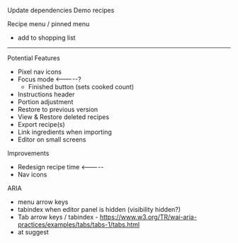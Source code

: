 Update dependencies
Demo recipes

Recipe menu / pinned menu
- add to shopping list

-----

Potential Features
- Pixel nav icons
- Focus mode <-----?
    - Finished button (sets cooked count)
- Instructions header
- Portion adjustment
- Restore to previous version
- View & Restore deleted recipes
- Export recipe(s)
- Link ingredients when importing
- Editor on small screens

Improvements
- Redesign recipe time <-----
- Nav icons

ARIA
- menu arrow keys
- tabindex when editor panel is hidden (visibility hidden?)
- Tab arrow keys / tabindex - https://www.w3.org/TR/wai-aria-practices/examples/tabs/tabs-1/tabs.html
- at suggest
